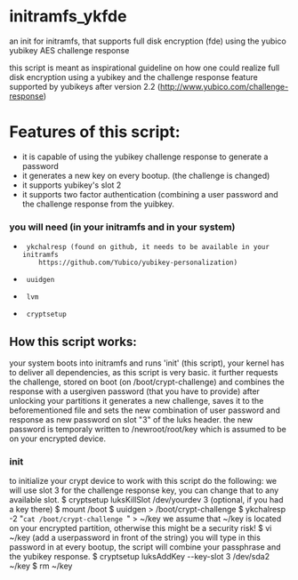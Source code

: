 initramfs_ykfde
===============

an init for initramfs, that supports full disk encryption (fde) using the yubico yubikey AES challenge response

this script is meant as inspirational guideline on how one could realize 
full disk encryption using a yubikey and the challenge response feature
supported by yubikeys after version 2.2 
(http://www.yubico.com/challenge-response)


# Features of this script:
 * it is capable of using the yubikey challenge response to generate a password
 * it generates a new key on every bootup. (the challenge is changed)
 * it supports yubikey's slot 2
 * it supports two factor authentication (combining a user password and the
   challenge response from the yuibkey.


### you will need (in your initramfs and in your system)
*      ykchalresp (found on github, it needs to be available in your initramfs
          https://github.com/Yubico/yubikey-personalization)
*      uuidgen 
*      lvm
*      cryptsetup

## How this script works:
 your system boots into initramfs and runs 'init' (this script), your kernel
 has to deliver all dependencies, as this script is very basic.
 it further requests the challenge, stored on boot (on /boot/crypt-challenge)
 and combines the response with a usergiven password (that you have to provide)
 after unlocking your partitions it generates a new challenge, saves it to the
 beforementioned file and sets the new combination of user password and 
 response as new password on slot "3" of the luks header. the new password is
 temporaly written to /newroot/root/key which is assumed to be on your 
 encrypted device.

### init
to initialize your crypt device to work with this script do the following:
we will use slot 3 for the challenge response key, you can change that to any
available slot.
 $ cryptsetup luksKillSlot /dev/yourdev 3 (optional, if you had a key there)
 $ mount /boot
 $ uuidgen > /boot/crypt-challenge
 $ ykchalresp -2 "`cat /boot/crypt-challenge `" > ~/key 
we assume that ~/key is located on your encrypted partition, otherwise this
might be a security risk!
 $ vi ~/key (add a userpassword in front of the string)
you will type in this password in at every bootup, the script will combine 
your passphrase and the yubikey response.
 $ cryptsetup luksAddKey --key-slot 3 /dev/sda2 ~/key
 $ rm ~/key


